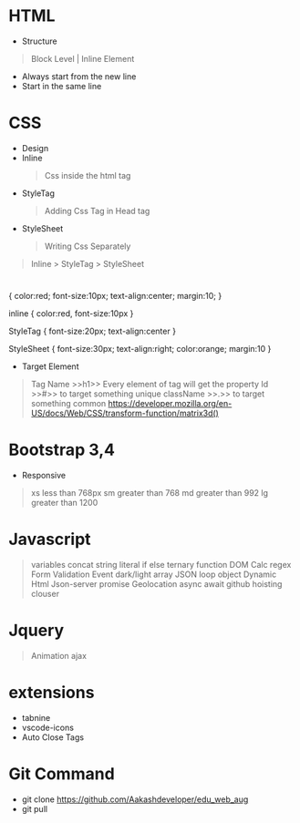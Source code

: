 # HTML
* Structure
> Block Level | Inline Element
* Always start from the new line
* Start in the same line
# CSS
* Design
* Inline
    > Css inside the html tag
* StyleTag
    > Adding Css Tag in Head tag
* StyleSheet
    > Writing Css Separately

> Inline > StyleTag > StyleSheet

<h1></h1>
{
    color:red;
    font-size:10px;
    text-align:center;
    margin:10;
}

inline
{
    color:red,
    font-size:10px
}

StyleTag
{
    font-size:20px;
    text-align:center
}

StyleSheet
{
    font-size:30px;
    text-align:right;
    color:orange;
    margin:10
}

* Target Element
> Tag Name >>h1>> Every element of tag will get the property
> Id >>#>> to target something unique
> className >>.>> to target something common
> https://developer.mozilla.org/en-US/docs/Web/CSS/transform-function/matrix3d()


# Bootstrap 3,4
* Responsive
> xs  less than 768px
> sm  greater than 768
> md  greater than 992
> lg greater than 1200

# Javascript
> variables
> concat
> string literal 
> if else
> ternary 
function
DOM
Calc 
regex 
Form Validation
Event
dark/light
array
JSON
loop
object
Dynamic Html 
Json-server
promise
Geolocation
async await
github 
hoisting
clouser

# Jquery
> Animation
> ajax


# extensions
* tabnine 
* vscode-icons 
* Auto Close Tags


# Git Command
* git clone https://github.com/Aakashdeveloper/edu_web_aug
* git pull
